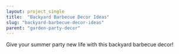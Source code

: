 ```yaml
---
layout: project_single
title:  "Backyard Barbecue Decor Ideas"
slug: "backyard-barbecue-decor-ideas"
parent: "garden-party-decor"
---
```

Give your summer party new life with this backyard barbecue decor!
